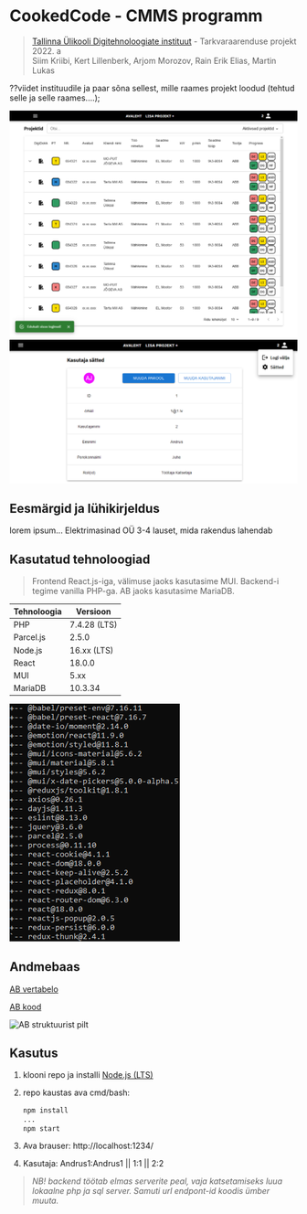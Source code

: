 # CookedCode - CMMS programm

> [Tallinna Ülikooli Digitehnoloogiate instituut](https://www.tlu.ee/dt) - Tarkvaraarenduse projekt  2022. a <br>
> Siim Kriibi, Kert Lillenberk, Arjom Morozov, Rain Erik Elias, Martin Lukas

??viidet instituudile ja paar sõna sellest, mille raames projekt loodud (tehtud selle ja selle raames....);

![Avalehe kuva](https://raw.githubusercontent.com/CoockedCode/TTP2022/main/media/demo_1.png)
![Kasutaja sätete kuva](https://raw.githubusercontent.com/CoockedCode/TTP2022/main/media/demo_2.png)

## Eesmärgid ja lühikirjeldus
lorem ipsum... Elektrimasinad OÜ
3-4 lauset, mida rakendus lahendab

## Kasutatud tehnoloogiad

> Frontend React.js-iga, välimuse jaoks kasutasime MUI. 
> Backend-i tegime vanilla PHP-ga. 
> AB jaoks kasutasime MariaDB.

| Tehnoloogia | Versioon |
|--|--|
| PHP | 7.4.28 (LTS) |
| Parcel.js | 2.5.0 |
| Node.js | 16.xx (LTS) |
| React | 18.0.0 |
| MUI | 5.xx |
| MariaDB | 10.3.34 |

![NPM pakketid, mida kasutame](https://raw.githubusercontent.com/CoockedCode/TTP2022/main/media/npm_depend_list.png)

## Andmebaas
[AB vertabelo](https://my.vertabelo.com/doc/7nLObBWSjrfJviiqbb72APGHm6lorTEy)

[AB kood](https://github.com/CoockedCode/TTP2022/tree/main/db)

![AB struktuurist pilt](https://raw.githubusercontent.com/CoockedCode/TTP2022/main/media/Elektrimasinad_O%C3%9C_db.png)
## Kasutus

  1. klooni repo ja installi [Node.js (LTS)](https://docs.npmjs.com/downloading-and-installing-node-js-and-npm#using-a-node-installer-to-install-nodejs-and-npm)
  
   2. repo kaustas ava cmd/bash: 
  
          npm install
          ...
          npm start

  4. Ava brauser:
  http://localhost:1234/
 
  5. Kasutaja:
  Andrus1:Andrus1  ||  1:1  ||  2:2

> *NB! backend töötab elmas serverite peal, vaja katsetamiseks luua lokaalne php ja sql server. Samuti url endpont-id koodis ümber muuta.*
